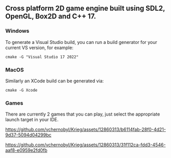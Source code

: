 ## Cross platform 2D game engine built using SDL2, OpenGL, Box2D and C++ 17.

### Windows
To generate a Visual Studio build, you can run a build generator for your current VS version, for example:
```
cmake -G "Visual Studio 17 2022"
```
### MacOS
Similarly an XCode build can be generated via:
```
cmake -G Xcode
```

### Games
There are currently 2 games that you can play, just select the appropriate launch target in your IDE.

https://github.com/vchernobyl/Krieg/assets/12860313/b6114fab-28f0-4d21-9d37-5094d04299bc

https://github.com/vchernobyl/Krieg/assets/12860313/31f112ca-fdd3-4546-aaf8-e0959e2fd0fb

